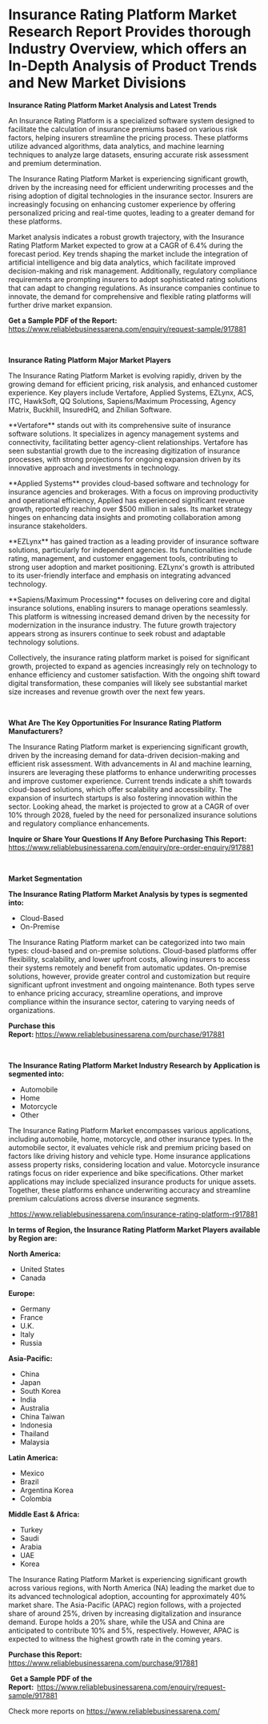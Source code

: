 <p><h1>Insurance Rating Platform Market Research Report Provides thorough Industry Overview, which offers an In-Depth Analysis of Product Trends and New Market Divisions</h1></p><p><strong>Insurance Rating Platform Market Analysis and Latest Trends</strong></p>
<p><p>An Insurance Rating Platform is a specialized software system designed to facilitate the calculation of insurance premiums based on various risk factors, helping insurers streamline the pricing process. These platforms utilize advanced algorithms, data analytics, and machine learning techniques to analyze large datasets, ensuring accurate risk assessment and premium determination.</p><p>The Insurance Rating Platform Market is experiencing significant growth, driven by the increasing need for efficient underwriting processes and the rising adoption of digital technologies in the insurance sector. Insurers are increasingly focusing on enhancing customer experience by offering personalized pricing and real-time quotes, leading to a greater demand for these platforms.</p><p>Market analysis indicates a robust growth trajectory, with the Insurance Rating Platform Market expected to grow at a CAGR of 6.4% during the forecast period. Key trends shaping the market include the integration of artificial intelligence and big data analytics, which facilitate improved decision-making and risk management. Additionally, regulatory compliance requirements are prompting insurers to adopt sophisticated rating solutions that can adapt to changing regulations. As insurance companies continue to innovate, the demand for comprehensive and flexible rating platforms will further drive market expansion.</p></p>
<p><strong>Get a Sample PDF of the Report:&nbsp;</strong> <a href="https://www.reliablebusinessarena.com/enquiry/request-sample/917881?utm_campaign=2939&utm_medium=2&utm_source=Github&utm_content=ia&utm_term=07032025&utm_id=insurance-rating-platform">https://www.reliablebusinessarena.com/enquiry/request-sample/917881</a></p>
<p>&nbsp;</p>
<p><strong>Insurance Rating Platform Major Market Players</strong></p>
<p><p>The Insurance Rating Platform Market is evolving rapidly, driven by the growing demand for efficient pricing, risk analysis, and enhanced customer experience. Key players include Vertafore, Applied Systems, EZLynx, ACS, ITC, HawkSoft, QQ Solutions, Sapiens/Maximum Processing, Agency Matrix, Buckhill, InsuredHQ, and Zhilian Software.</p><p>**Vertafore** stands out with its comprehensive suite of insurance software solutions. It specializes in agency management systems and connectivity, facilitating better agency-client relationships. Vertafore has seen substantial growth due to the increasing digitization of insurance processes, with strong projections for ongoing expansion driven by its innovative approach and investments in technology.</p><p>**Applied Systems** provides cloud-based software and technology for insurance agencies and brokerages. With a focus on improving productivity and operational efficiency, Applied has experienced significant revenue growth, reportedly reaching over $500 million in sales. Its market strategy hinges on enhancing data insights and promoting collaboration among insurance stakeholders.</p><p>**EZLynx** has gained traction as a leading provider of insurance software solutions, particularly for independent agencies. Its functionalities include rating, management, and customer engagement tools, contributing to strong user adoption and market positioning. EZLynx's growth is attributed to its user-friendly interface and emphasis on integrating advanced technology.</p><p>**Sapiens/Maximum Processing** focuses on delivering core and digital insurance solutions, enabling insurers to manage operations seamlessly. This platform is witnessing increased demand driven by the necessity for modernization in the insurance industry. The future growth trajectory appears strong as insurers continue to seek robust and adaptable technology solutions.</p><p>Collectively, the insurance rating platform market is poised for significant growth, projected to expand as agencies increasingly rely on technology to enhance efficiency and customer satisfaction. With the ongoing shift toward digital transformation, these companies will likely see substantial market size increases and revenue growth over the next few years.</p></p>
<p>&nbsp;</p>
<p><strong>What Are The Key Opportunities For Insurance Rating Platform Manufacturers?</strong></p>
<p><p>The Insurance Rating Platform market is experiencing significant growth, driven by the increasing demand for data-driven decision-making and efficient risk assessment. With advancements in AI and machine learning, insurers are leveraging these platforms to enhance underwriting processes and improve customer experience. Current trends indicate a shift towards cloud-based solutions, which offer scalability and accessibility. The expansion of insurtech startups is also fostering innovation within the sector. Looking ahead, the market is projected to grow at a CAGR of over 10% through 2028, fueled by the need for personalized insurance solutions and regulatory compliance enhancements.</p></p>
<p><strong>Inquire or Share Your Questions If Any Before Purchasing This Report:</strong> <a href="https://www.reliablebusinessarena.com/enquiry/pre-order-enquiry/917881?utm_campaign=2939&utm_medium=2&utm_source=Github&utm_content=ia&utm_term=07032025&utm_id=insurance-rating-platform">https://www.reliablebusinessarena.com/enquiry/pre-order-enquiry/917881</a></p>
<p>&nbsp;</p>
<p><strong>Market Segmentation</strong></p>
<p><strong>The Insurance Rating Platform Market Analysis by types is segmented into:</strong></p>
<p><ul><li>Cloud-Based</li><li>On-Premise</li></ul></p>
<p><p>The Insurance Rating Platform market can be categorized into two main types: cloud-based and on-premise solutions. Cloud-based platforms offer flexibility, scalability, and lower upfront costs, allowing insurers to access their systems remotely and benefit from automatic updates. On-premise solutions, however, provide greater control and customization but require significant upfront investment and ongoing maintenance. Both types serve to enhance pricing accuracy, streamline operations, and improve compliance within the insurance sector, catering to varying needs of organizations.</p></p>
<p><strong>Purchase this Report:&nbsp;</strong><a href="https://www.reliablebusinessarena.com/purchase/917881?utm_campaign=2939&utm_medium=2&utm_source=Github&utm_content=ia&utm_term=07032025&utm_id=insurance-rating-platform">https://www.reliablebusinessarena.com/purchase/917881</a></p>
<p>&nbsp;</p>
<p><strong>The Insurance Rating Platform Market Industry Research by Application is segmented into:</strong></p>
<p><ul><li>Automobile</li><li>Home</li><li>Motorcycle</li><li>Other</li></ul></p>
<p><p>The Insurance Rating Platform Market encompasses various applications, including automobile, home, motorcycle, and other insurance types. In the automobile sector, it evaluates vehicle risk and premium pricing based on factors like driving history and vehicle type. Home insurance applications assess property risks, considering location and value. Motorcycle insurance ratings focus on rider experience and bike specifications. Other market applications may include specialized insurance products for unique assets. Together, these platforms enhance underwriting accuracy and streamline premium calculations across diverse insurance segments.</p></p>
<p><a href="https://www.reliablebusinessarena.com/insurance-rating-platform-r917881?utm_campaign=2939&utm_medium=2&utm_source=Github&utm_content=ia&utm_term=07032025&utm_id=insurance-rating-platform">&nbsp;https://www.reliablebusinessarena.com/insurance-rating-platform-r917881</a></p>
<p><strong>In terms of Region, the Insurance Rating Platform Market Players available by Region are:</strong></p>
<p>
    <p> <strong> North America: </strong>
        <ul>
            <li>United States</li>
            <li>Canada</li>
        </ul>
        </p> 
    <p> <strong> Europe: </strong>
        <ul>
            <li>Germany</li>
            <li>France</li>
            <li>U.K.</li>
            <li>Italy</li>
            <li>Russia</li>
        </ul>
        </p> 
    <p> <strong> Asia-Pacific: </strong>
        <ul>
            <li>China</li>
            <li>Japan</li>
            <li>South Korea</li>
            <li>India</li>
            <li>Australia</li>
            <li>China Taiwan</li>
            <li>Indonesia</li>
            <li>Thailand</li>
            <li>Malaysia</li>
        </ul>
        </p> 
    <p> <strong> Latin America: </strong>
        <ul>
            <li>Mexico</li>
            <li>Brazil</li>
            <li>Argentina Korea</li>
            <li>Colombia</li>
        </ul>
        </p> 
    <p> <strong> Middle East & Africa: </strong>
        <ul>
            <li>Turkey</li>
            <li>Saudi</li>
            <li>Arabia</li>
            <li>UAE</li>
            <li>Korea</li>
        </ul>
    </p>
    </p>
<p><p>The Insurance Rating Platform Market is experiencing significant growth across various regions, with North America (NA) leading the market due to its advanced technological adoption, accounting for approximately 40% market share. The Asia-Pacific (APAC) region follows, with a projected share of around 25%, driven by increasing digitalization and insurance demand. Europe holds a 20% share, while the USA and China are anticipated to contribute 10% and 5%, respectively. However, APAC is expected to witness the highest growth rate in the coming years.</p></p>
<p><strong>Purchase this Report: </strong><a href="https://www.reliablebusinessarena.com/purchase/917881?utm_campaign=2939&utm_medium=2&utm_source=Github&utm_content=ia&utm_term=07032025&utm_id=insurance-rating-platform">https://www.reliablebusinessarena.com/purchase/917881</a></p>
<p>&nbsp;<strong>Get a Sample PDF of the Report:&nbsp;&nbsp;</strong><a href="https://www.reliablebusinessarena.com/enquiry/request-sample/917881?utm_campaign=2939&utm_medium=2&utm_source=Github&utm_content=ia&utm_term=07032025&utm_id=insurance-rating-platform">https://www.reliablebusinessarena.com/enquiry/request-sample/917881</a></p>
<p><strong></strong></p>
<p>Check more reports on <a href="https://www.reliablebusinessarena.com/?utm_campaign=2939&utm_medium=2&utm_source=Github&utm_content=ia&utm_term=07032025&utm_id=insurance-rating-platform">https://www.reliablebusinessarena.com/</a></p>